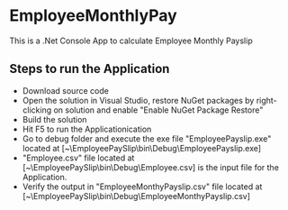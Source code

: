 # EmployeeMonthlyPay
This is a .Net Console App to calculate Employee Monthly Payslip

Steps to run the Application
----------------------------

  - Download source code
  - Open the solution in Visual Studio, restore NuGet packages by right-clicking on solution and enable "Enable NuGet Package Restore"
  - Build the solution  
  - Hit F5 to run the Applicationication
  - Go to debug folder and execute the exe file "EmployeePayslip.exe" located at [~\EmployeePaySlip\bin\Debug\EmployeePayslip.exe]
  - "Employee.csv" file located at [~\EmployeePaySlip\bin\Debug\Employee.csv] is the input file for the Application.
  - Verify the output in "EmployeeMonthyPayslip.csv" file located at [~\EmployeePaySlip\bin\Debug\EmployeeMonthyPayslip.csv]
  